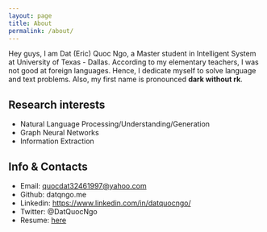 ```yaml
---
layout: page
title: About
permalink: /about/
---
```


Hey guys, I am Dat (Eric) Quoc Ngo, a Master student in Intelligent System at University of Texas - Dallas.
According to my elementary teachers, I was not good at foreign languages.
Hence, I dedicate myself to solve language and text problems. Also, my first name
is pronounced **dark without rk**. 

## Research interests
* Natural Language Processing/Understanding/Generation
* Graph Neural Networks
* Information Extraction

## Info & Contacts
* Email: quocdat32461997@yahoo.com
* Github: datqngo.me
* Linkedin: https://www.linkedin.com/in/datquocngo/
* Twitter: @DatQuocNgo
* Resume: [here](https://docs.google.com/document/d/1CF6nI70QY4MqLXdwOUBigTZUhcnYS-l9/edit?usp=drive_web&ouid=103238216527784296028&rtpof=true)